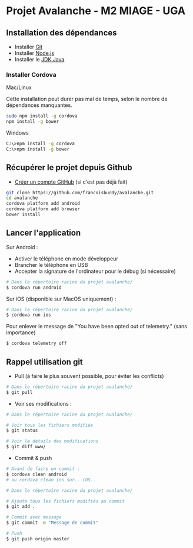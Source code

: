 # Projet Avalanche - M2 MIAGE - UGA

## Installation des dépendances

* Installer [Git](https://git-scm.com/downloads)
* Installer [Node.js](https://nodejs.org)
* Installer le [JDK Java](http://www.oracle.com/technetwork/java/javase/downloads)

### Installer Cordova

Mac/Linux

Cette installation peut durer pas mal de temps, selon le nombre de dépendances manquantes.

```sh
sudo npm install -g cordova
npm install -g bower
```

Windows

```sh
C:\>npm install -g cordova
C:\>npm install -g bower
```

## Récupérer le projet depuis Github

* [Créer un compte GitHub](https://github.com/join) (si c'est pas déjà fait)

```sh
git clone https://github.com/francoisburdy/avalanche.git
cd avalanche
cordova platform add android
cordova platform add browser
bower install
```

## Lancer l'application

Sur Android :

* Activer le téléphone en mode développeur
* Brancher le téléphone en USB
* Accepter la signature de l'ordinateur pour le débug (si nécessaire)

```sh
# Dans le répertoire racine du projet avalanche/
$ cordova run android
```

Sur iOS (disponible sur MacOS uniquement) :

```sh
# Dans le répertoire racine du projet avalanche/
$ cordova run ios
```

Pour enlever le message de "You have been opted out of telemetry." (sans importance)

```sh
$ cordova telemetry off
```

## Rappel utilisation git

* Pull (à faire le plus souvent possible, pour éviter les conflicts)

```sh
# Dans le répertoire racine du projet avalanche/
$ git pull
```

* Voir ses modifications : 

```sh
# Dans le répertoire racine du projet avalanche/

# Voir tous les fichiers modifiés
$ git status

# Voir le détails des modifications
$ git diff www/
```

* Commit & push

```sh
# Avant de faire un commit :
$ cordova clean android
# ou cordova clean ios sur.. iOS..

# Dans le répertoire racine du projet avalanche/

# Ajoute tous les fichiers modifiés au commit
$ git add .

# Commit avec message
$ git commit -m "Message de commit"

# Push
$ git push origin master

```


